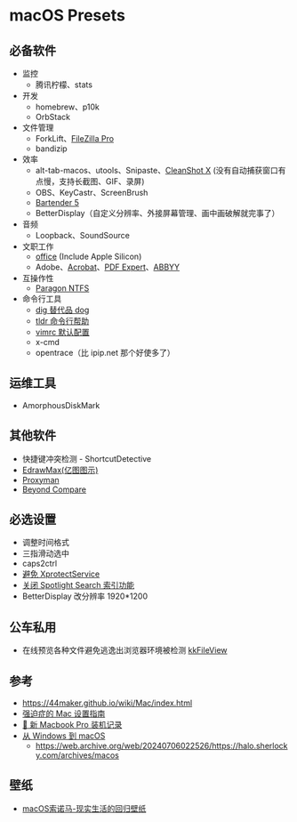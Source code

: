 # macOS Presets

## 必备软件
- 监控
  - 腾讯柠檬、stats
- 开发
  - homebrew、p10k
  - OrbStack
- 文件管理
  - ForkLift、[FileZilla Pro](https://github.com/eric-gitta-moore/FileZilla-Pro)
  - bandizip
- 效率
  - alt-tab-macos、utools、Snipaste、[CleanShot X](https://macked.app/cleanshot-x-crack.html) (没有自动捕获窗口有点慢，支持长截图、GIF、录屏)
  - OBS、KeyCastr、ScreenBrush
  - [Bartender 5](https://xclient.info/s/bartender.html)
  - BetterDisplay（自定义分辨率、外接屏幕管理、画中画破解就完事了）
- 音频
  - Loopback、SoundSource
- 文职工作
  - [office](https://github.com/alsyundawy/Microsoft-Office-For-MacOS) (Include Apple Silicon)
  - Adobe、[Acrobat](https://appstorrent.ru/97-adobe-acrobat-pro-dc.html)、[PDF Expert](https://appstorrent.ru/122-pdfexpert.html)、[ABBYY](https://github.com/eric-gitta-moore/abbyy-fine-reader-crack)
- 互操作性
  - [Paragon NTFS](https://macked.app/paragon-ntfs-crack.html)
- 命令行工具
  - [dig 替代品 dog](https://github.com/ogham/dog)
  - [tldr 命令行帮助](https://github.com/tldr-pages/tldr)
  - [vimrc 默认配置](https://github.com/amix/vimrc)
  - x-cmd
  - opentrace（比 ipip.net 那个好使多了）

## 运维工具
- AmorphousDiskMark

## 其他软件
- 快捷键冲突检测 - ShortcutDetective
- [EdrawMax(亿图图示)](https://macked.app/edrawmax-crack.html)
- [Proxyman](https://appstorrent.ru/2551-proxyman-premium.html)
- [Beyond Compare](https://macked.app/beyond-compare-crack.html)

## 必选设置
- 调整时间格式
- 三指滑动选中
- caps2ctrl
- [避免 XprotectService](https://catcoding.me/p/apple-perf/)
- [关闭 Spotlight Search 索引功能](https://blog.csdn.net/hadues/article/details/127889004)
- BetterDisplay 改分辨率 1920*1200

## 公车私用
- 在线预览各种文件避免逃逸出浏览器环境被检测 [kkFileView](https://github.com/kekingcn/kkFileView)

## 参考
- https://44maker.github.io/wiki/Mac/index.html
- [强迫症的 Mac 设置指南](https://github.com/macdao/ocds-guide-to-setting-up-mac)
- [📝 新 Macbook Pro 装机记录](https://www.rustc.cloud/mac-install)
- [从 Windows 到 macOS](https://halo.sherlocky.com/archives/macos)
  - https://web.archive.org/web/20240706022526/https://halo.sherlocky.com/archives/macos

## 壁纸
- [macOS索诺马-现实生活的回归壁纸](https://www.dylanmcd.com/blog/macos-sonoma-wallpapers/)
